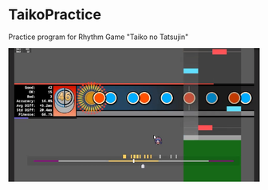# TaikoPractice
Practice program for Rhythm Game "Taiko no Tatsujin"

![](.screenshots/thumbnail.png)
